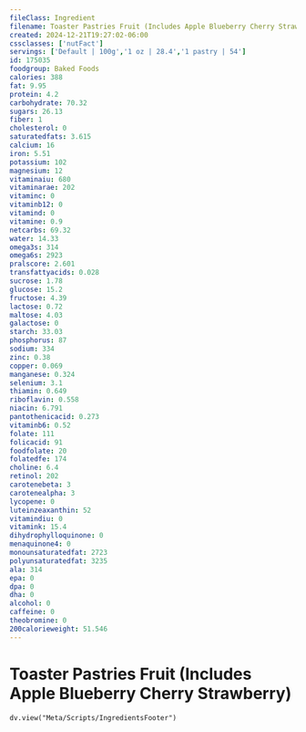 ```yaml
---
fileClass: Ingredient
filename: Toaster Pastries Fruit (Includes Apple Blueberry Cherry Strawberry)
created: 2024-12-21T19:27:02-06:00
cssclasses: ['nutFact']
servings: ['Default | 100g','1 oz | 28.4','1 pastry | 54']
id: 175035
foodgroup: Baked Foods
calories: 388
fat: 9.95
protein: 4.2
carbohydrate: 70.32
sugars: 26.13
fiber: 1
cholesterol: 0
saturatedfats: 3.615
calcium: 16
iron: 5.51
potassium: 102
magnesium: 12
vitaminaiu: 680
vitaminarae: 202
vitaminc: 0
vitaminb12: 0
vitamind: 0
vitamine: 0.9
netcarbs: 69.32
water: 14.33
omega3s: 314
omega6s: 2923
pralscore: 2.601
transfattyacids: 0.028
sucrose: 1.78
glucose: 15.2
fructose: 4.39
lactose: 0.72
maltose: 4.03
galactose: 0
starch: 33.03
phosphorus: 87
sodium: 334
zinc: 0.38
copper: 0.069
manganese: 0.324
selenium: 3.1
thiamin: 0.649
riboflavin: 0.558
niacin: 6.791
pantothenicacid: 0.273
vitaminb6: 0.52
folate: 111
folicacid: 91
foodfolate: 20
folatedfe: 174
choline: 6.4
retinol: 202
carotenebeta: 3
carotenealpha: 3
lycopene: 0
luteinzeaxanthin: 52
vitamindiu: 0
vitamink: 15.4
dihydrophylloquinone: 0
menaquinone4: 0
monounsaturatedfat: 2723
polyunsaturatedfat: 3235
ala: 314
epa: 0
dpa: 0
dha: 0
alcohol: 0
caffeine: 0
theobromine: 0
200calorieweight: 51.546
---
```


# Toaster Pastries Fruit (Includes Apple Blueberry Cherry Strawberry)

```dataviewjs
dv.view("Meta/Scripts/IngredientsFooter")
```